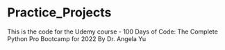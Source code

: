 # Practice_Projects
This is the code for the Udemy course - 100 Days of Code: The Complete Python Pro Bootcamp for 2022 By Dr. Angela Yu

